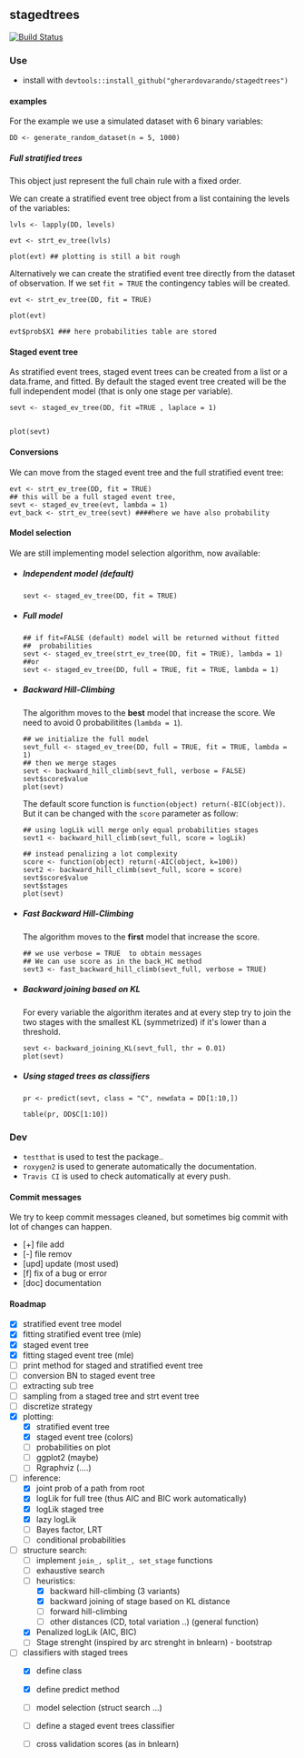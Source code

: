 ## stagedtrees 

[![Build Status](https://travis-ci.com/gherardovarando/stagedtrees.svg?branch=master)](https://travis-ci.com/gherardovarando/stagedtrees)

### Use

- install with
  `devtools::install_github("gherardovarando/stagedtrees")`

#### examples

For the example we use a simulated dataset with 6 binary variables:

```
DD <- generate_random_dataset(n = 5, 1000)
```

##### Full stratified trees 

This object just represent the full chain rule with a fixed order.

We can create a stratified event tree object from a list containing the
levels of the variables:
``` 
lvls <- lapply(DD, levels)

evt <- strt_ev_tree(lvls)

plot(evt) ## plotting is still a bit rough 
```

Alternatively we can create the stratified event tree directly from the
dataset of observation. If we set `fit = TRUE` the contingency tables will
be created.

```
evt <- strt_ev_tree(DD, fit = TRUE)

plot(evt)

evt$prob$X1 ### here probabilities table are stored
```


#### Staged event tree

As stratified event trees, staged event trees can be created from a list or
a data.frame, and fitted. By default the staged event tree created will be
the full independent model (that is only one stage per variable). 

```
sevt <- staged_ev_tree(DD, fit =TRUE , laplace = 1)


plot(sevt)
```

#### Conversions

We can move from the staged event tree and the full stratified event tree:
```
evt <- strt_ev_tree(DD, fit = TRUE)
## this will be a full staged event tree,
sevt <- staged_ev_tree(evt, lambda = 1) 
evt_back <- strt_ev_tree(sevt) ####here we have also probability 
```
#### Model selection

We are still implementing model selection algorithm, now available:

- ##### Independent model (default) 
  ```
  sevt <- staged_ev_tree(DD, fit = TRUE)
  ```
- ##### Full model 
  ```
  ## if fit=FALSE (default) model will be returned without fitted
  ##  probabilities
  sevt <- staged_ev_tree(strt_ev_tree(DD, fit = TRUE), lambda = 1)
  ##or
  sevt <- staged_ev_tree(DD, full = TRUE, fit = TRUE, lambda = 1)
  ```
- ##### Backward Hill-Climbing

  The algorithm moves to the **best** model that increase the score. 
  We need to avoid 0 probabilitites (`lambda = 1`).
  ```
  ## we initialize the full model
  sevt_full <- staged_ev_tree(DD, full = TRUE, fit = TRUE, lambda = 1)
  ## then we merge stages
  sevt <- backward_hill_climb(sevt_full, verbose = FALSE)
  sevt$score$value
  plot(sevt)
  ```
  The default score function is `function(object) return(-BIC(object))`. 
  But it can be changed with the `score` parameter as follow:

  ```
  ## using logLik will merge only equal probabilities stages 
  sevt1 <- backward_hill_climb(sevt_full, score = logLik)

  ## instead penalizing a lot complexity
  score <- function(object) return(-AIC(object, k=100))
  sevt2 <- backward_hill_climb(sevt_full, score = score)
  sevt$score$value
  sevt$stages
  plot(sevt)
  ```


- ##### Fast Backward Hill-Climbing
  
  The algorithm moves to the **first** model that increase the score.
  ```
  ## we use verbose = TRUE  to obtain messages 
  ## We can use score as in the back_HC method
  sevt3 <- fast_backward_hill_climb(sevt_full, verbose = TRUE)
  ```

- ##### Backward joining based on KL
  For every variable the algorithm iterates and at every step try to join the
  two stages with the smallest KL (symmetrized) if it's lower than a threshold. 
  ```
  sevt <- backward_joining_KL(sevt_full, thr = 0.01)
  plot(sevt) 
  ``` 

- ##### Using staged trees as classifiers

  ```
  pr <- predict(sevt, class = "C", newdata = DD[1:10,])

  table(pr, DD$C[1:10])
  ```

### Dev

- `testthat` is used to test the package..
- `roxygen2` is used to generate automatically the documentation.
- `Travis CI` is used to check automatically at every push. 



####  Commit messages

We try to keep commit messages cleaned, but sometimes big commit with lot of
changes can happen. 

- [+] file add 
- [-] file remov
- [upd] update (most used)
- [f] fix of a bug or error
- [doc] documentation


#### Roadmap 

- [x] stratified event tree model 
- [x] fitting stratified event tree (mle)
- [x] staged event tree
- [x] fitting staged event tree (mle)
- [ ] print method for staged and stratified event tree
- [ ] conversion BN to staged event tree
- [ ] extracting sub tree
- [ ] sampling from a staged tree and strt event tree
- [ ] discretize strategy 
- [x] plotting: 
    * [x] stratified event tree
    * [x] staged event tree (colors)
    * [ ] probabilities on plot
    * [ ] ggplot2 (maybe) 
    * [ ] Rgraphviz (....) 
- [ ] inference:
    * [x] joint prob of a path from root 
    * [x] logLik for full tree (thus AIC and BIC work automatically)
    * [x] logLik staged tree 
    * [x] lazy logLik
    * [ ] Bayes factor, LRT
    * [ ] conditional probabilities 
- [ ] structure search:
    * [ ] implement ``join_, split_, set_stage`` functions
    * [ ] exhaustive search 
    * [ ] heuristics:
        - [x] backward hill-climbing (3 variants)
        - [x] backward joining of stage based on KL distance
        - [ ] forward hill-climbing
	  * [ ] other distances (CD, total variation ..) (general function)
    * [x] Penalized logLik (AIC, BIC)
    * [ ] Stage strenght (inspired by arc strenght in bnlearn) - bootstrap
- [ ] classifiers with staged trees 
    * [x] define class 
    * [x] define predict method
    * [ ] model selection (struct search ...)
    * [ ] define a staged event trees classifier
    * [ ] cross validation scores (as in bnlearn)

